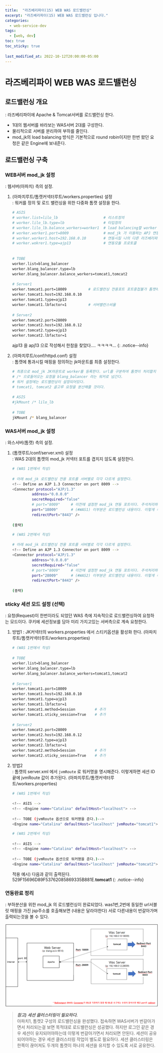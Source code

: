 ```yaml
---
title:  "라즈베리파이(15) WEB WAS 로드밸런싱"
excerpt: "라즈베리파이(15) WEB WAS 로드밸런싱 입니다."
categories:
  - web-service-dev
tags:
  - [web, dev]
toc: true
toc_sticky: true

last_modified_at: 2022-10-12T20:00:00-05:00
---
```


# 라즈베리파이 WEB WAS 로드밸런싱
## 로드밸런싱 개요
  : 라즈베리파이에 Apache & Tomcat서버를 로드밸런싱 한다.

  - 1대의 웹서버를 바라보는 WAS서버 2대를 구성한다.
  - 물리적으로 서버를 분리하여 부하를 줄인다.
  - mod_jk의 load balancing 방식은 기본적으로 round robin이지만 한번 왔던 요청은 같은 Engine에 보내준다.


## 로드밸런싱 구축
### WEB서버 mod_jk 설정
  : 웹서버(아파치) 측의 설정.

  1. (아파치루트/톰캣커넥터루트/workers.properties) 설정  
    : 워커를 정의 및 로드 밸런싱을 위한 다중화 톰캣 설정을 한다.

      ```bash
      # ASIS
      # worker.list=lilo_lb                     # 리스트정의
      # worker.lilo_lb.type=lb                  # 타입정의
      # worker.lilo_lb.balance_workers=worker1  # load balancing할 worker 속성 지정, (worker1)를 lilo_lb 라는 리스트 하위에 추가한다.
      # worker.worker1.port=8009                # mod_jk 가 이용하는 APJ 연동 포트
      # worker.worker1.host=192.168.0.10        # 연동시킬 나의 다른 라즈베리파이 WAS서버 주소를 입력
      # worker.wokrer1.type=ajp13               # 연동모듈 프로토콜


      # TOBE
      worker.list=blang_balancer
      worker.blang_balancer.type=lb
      worker.blang_balancer.balance_workers=tomcat1,tomcat2

      # Server1
      worker.tomcat1.port=18009          # 로드밸런싱 전용포트 포트중첩불가 톰캣에서 설정한 포트와 일치해야함
      worker.tomcat1.host=192.168.0.10
      worker.tomcat1.type=ajp13
      worker.tomcat1.lbfactor=1          # 서버밸런스비율

      # Server2
      worker.tomcat2.port=28009
      worker.tomcat2.host=192.168.0.12
      worker.tomcat2.type=ajp13
      worker.tomcat2.lbfactor=1

      ```
      
      ajp13 을 apj13 으로 작성해서 한참을 찾았다.... ㅋㅋㅋㅋ...
      {: .notice--info}
      
  2. (아파치루트/conf/httpd.conf) 설정  
    : 톰캣에 통과시킬 매핑을 정의하는 jk마운트를 최종 설정한다.

      ```bash
      # 최종으로 mod_jk JK마운트로 worker를 등록한다. url를 구분하여 톰캣이 처리할지 결정한다.
      # /* 으로들어오는 요청을 blang_balancer 라는 워커로 넘긴다.
      # 워커 설정에는 로드밸런싱이 설정되어있다.
      # tomcat1, tomcat2 골고루 요청을 분산해줄 것이다.

      # ASIS
      #jkMount /* lilo_lb

      # TOBE
      jkMount /* blang_balancer

      ```

     
### WAS서버 mod_jk 설정
  : 와스서버(톰캣) 측의 설정.

  1. (톰캣루트/conf/server.xml) 설정  
    : WAS 2대의 톰캣의 mod_jk 커넥터 포트를 겹치지 않도록 설정한다. 

      ```bash
      # (WAS 1번에서 작성)

      # 아래 mod_jk 로드밸런싱 전용 포트를 서버별로 각각 다르게 설정한다.
      <!-- Define an AJP 1.3 Connector on port 8009 -->
      <Connector protocol="AJP/1.3"
               address="0.0.0.0"
               secretRequired="false"
               # port="8009"     # 이전에 설정한 mod_jk 연동 포트이다. 주석처리하고
               port="18009"      # (#WAS1) 이부분은 로드밸런싱 내용이다. 이렇게 추가한다. (달라야한다)
               redirectPort="8443" />

      (중략)
      
      ```

      ```bash
      # (WAS 2번에서 작성)

      # 아래 mod_jk 로드밸런싱 전용 포트를 서버별로 각각 다르게 설정한다.
      <!-- Define an AJP 1.3 Connector on port 8009 -->
      <Connector protocol="AJP/1.3"
               address="0.0.0.0"
               secretRequired="false"
               # port="8009"     # 이전에 설정한 mod_jk 연동 포트이다. 주석처리하고
               port="28009"      # (#WAS2) 이부분은 로드밸런싱 내용이다. 이렇게 추가한다. (달라야한다)
               redirectPort="8443" />

      (중략)

      ```

### sticky 세션 모드 설정 (선택)
  : 요청(Request)이 한번이라도 되었던 WAS 측에 지속적으로 로드밸런싱하여 요청하는 모드이다. 쿠키에 세션정보를 담아 미리 가지고있는 서버측으로 계속 요청한다.

  1. 방법1
    : JK커넥터의 workers.properties 에서 스티키옵션을 활성화 한다.  (아파치루트/톰캣커넥터루트/workers.properties) 

      ```bash
      # (WAS 1번에서 작성) 

      # TOBE
      worker.list=blang_balancer
      worker.blang_balancer.type=lb
      worker.blang_balancer.balance_workers=tomcat1,tomcat2
      
      # Server1
      worker.tomcat1.port=18009          
      worker.tomcat1.host=192.168.0.10
      worker.tomcat1.type=ajp13
      worker.tomcat1.lbfactor=1
      worker.tomcat1.method=Session         # 추가
      worker.tomcat1.sticky_session=True    # 추가
            
      # Server2
      worker.tomcat2.port=28009
      worker.tomcat2.host=192.168.0.12
      worker.tomcat2.type=ajp13
      worker.tomcat2.lbfactor=1
      worker.tomcat2.method=Session         # 추가
      worker.tomcat2.sticky_session=True    # 추가
      
      ```

  2. 방법2  
    : 톰캣의 server.xml 에서 `jvmRoute` 로 워커명을 명시해준다. 이렇게하면 세션 ID 끝에 jvmRoute 값이 추가된다.  (아파치루트/톰캣커넥터루트/workers.properties)  

      ```bash
      # (WAS 1번에서 작성)

      <!-- ASIS -->
      <!-- <Engine name="Catalina" defaultHost="localhost"> -->
         
      <!-- TOBE (jvmRoute 옵션으로 워커명을 준다.)-->
      <Engine name="Catalina" defaultHost="localhost" jvmRoute="tomcat1">

      ```
      
      ```bash
      # (WAS 2번에서 작성)

      <!-- ASIS -->
      <!-- <Engine name="Catalina" defaultHost="localhost"> -->
         
      <!-- TOBE (jvmRoute 옵션으로 워커명을 준다.)-->
      <Engine name="Catalina" defaultHost="localhost" jvmRoute="tomcat2">

      ```

      적용 예시) 다음과 같이 출력된다.  
      529F15696D89F53762085869335B881E.**tomcat1**
      {: .notice--info}



### 연동완료 정리
  : 부하분산을 위한 mod_jk 의 로드밸런싱이 완료되었다. was1번,2번에 동일한 url서블릿 매핑을 가진 jsp주소를 호출해보면 (내용은 달라야한다) 서로 다른내용이 번갈아가며 출력되는것을 볼 수 있다.
  
![사진2](/assets/images/ToyDev/WebServiceDev/mod_jk_success_loadbalancer.png)

> ***참고) 세션 클러스터링이 필요하다.***  
> 아파치1, 톰캣2 구성의 로드밸런싱을 완성했다.
> 접속하면 WAS서버가 번갈아가면서 처리되는걸 보면 목적대로 로드밸런싱은 성공했다.
> 하지만 로그인 같은 경우 세션이 유지되어야하는데 이렇게 번갈아가면서 처리되면 안된다.
> 세션이 공유되어야하는 경우 세션 클러스터링 작업이 별도로 필요하다.
> 세션 클러스터링은 한쪽이 끊어져도 두개의 톰캣이 하나의 세션을 유지할 수 있도록 서로 공유한다.


